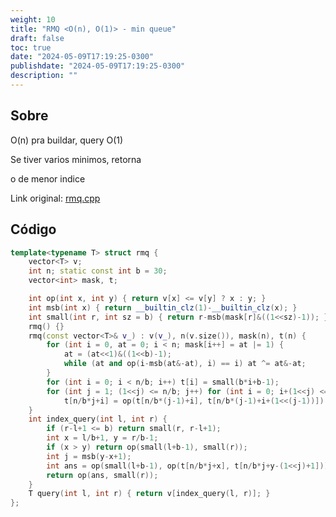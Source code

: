 ```yaml
---
weight: 10
title: "RMQ <O(n), O(1)> - min queue"
draft: false
toc: true
date: "2024-05-09T17:19:25-0300"
publishdate: "2024-05-09T17:19:25-0300"
description: ""
---
```


## Sobre
 O(n) pra buildar, query O(1)

 Se tiver varios minimos, retorna

 o de menor indice



Link original: [rmq.cpp](https://github.com/brunomaletta/Biblioteca/tree/master/Codigo/Estruturas/rmq.cpp)

## Código
```cpp
template<typename T> struct rmq {
	vector<T> v;
	int n; static const int b = 30;
	vector<int> mask, t;

	int op(int x, int y) { return v[x] <= v[y] ? x : y; }
	int msb(int x) { return __builtin_clz(1)-__builtin_clz(x); }
	int small(int r, int sz = b) { return r-msb(mask[r]&((1<<sz)-1)); }
	rmq() {}
	rmq(const vector<T>& v_) : v(v_), n(v.size()), mask(n), t(n) {
		for (int i = 0, at = 0; i < n; mask[i++] = at |= 1) {
			at = (at<<1)&((1<<b)-1);
			while (at and op(i-msb(at&-at), i) == i) at ^= at&-at;
		}
		for (int i = 0; i < n/b; i++) t[i] = small(b*i+b-1);
		for (int j = 1; (1<<j) <= n/b; j++) for (int i = 0; i+(1<<j) <= n/b; i++)
			t[n/b*j+i] = op(t[n/b*(j-1)+i], t[n/b*(j-1)+i+(1<<(j-1))]);
	}
	int index_query(int l, int r) {
		if (r-l+1 <= b) return small(r, r-l+1);
		int x = l/b+1, y = r/b-1;
		if (x > y) return op(small(l+b-1), small(r));
		int j = msb(y-x+1);
		int ans = op(small(l+b-1), op(t[n/b*j+x], t[n/b*j+y-(1<<j)+1]));
		return op(ans, small(r));
	}
	T query(int l, int r) { return v[index_query(l, r)]; }
};
```
